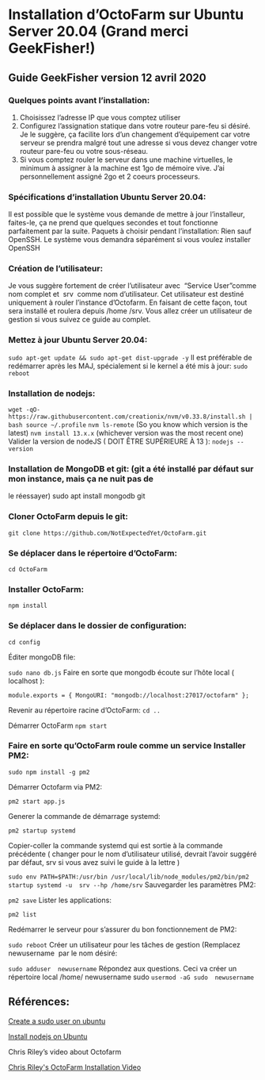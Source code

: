 # Installation d’OctoFarm sur Ubuntu Server 20.04 (Grand merci GeekFisher!)
## Guide GeekFisher version 12 avril 2020

### Quelques points avant l’installation:
1. Choisissez l’adresse IP que vous comptez utiliser
2. Configurez l’assignation statique dans votre routeur pare-feu si désiré. Je le suggère, ça facilite lors d’un changement d’équipement car votre serveur se prendra malgré tout une adresse si vous devez changer votre routeur pare-feu ou votre sous-réseau.
3. Si vous comptez rouler le serveur dans une machine virtuelles, le minimum à assigner à la machine est 1go de mémoire vive. J’ai personnellement assigné 2go et 2 coeurs processeurs.

### Spécifications d’installation Ubuntu Server 20.04:
Il est possible que le système vous demande de mettre à jour l’installeur, faites-le, ça ne prend que quelques secondes et tout fonctionne parfaitement par la suite. Paquets à choisir pendant l’installation: Rien sauf OpenSSH. Le système vous demandra séparément si vous voulez installer OpenSSH

### Création de l’utilisateur:
Je vous suggère fortement de créer l’utilisateur avec ​ “Service User” ​ comme nom complet et ​ srv ​ comme nom d’utilisateur. Cet utilisateur est destiné uniquement à rouler l’instance d’Octofarm. En faisant de cette façon, tout sera installé et roulera depuis /home /srv. Vous allez créer un utilisateur de gestion si vous suivez ce guide au complet.

### Mettez à jour Ubuntu Server 20.04:
`sudo apt-get update && sudo apt-get dist-upgrade -y` Il est préférable de redémarrer après les MAJ, spécialement si le kernel a été mis à jour: `sudo reboot`

### Installation de nodejs:
`wget -qO- https://raw.githubusercontent.com/creationix/nvm/v0.33.8/install.sh | bash source ~/.profile` `nvm ls-remote` (So you know which version is the latest) `nvm install 13.x.x` (whichever version was the most recent one) Valider la version de nodeJS (​ DOIT ÊTRE SUPÉRIEURE À 13​ ): `nodejs --version`

### Installation de MongoDB et git: (git a été installé par défaut sur mon instance, mais ça ne nuit pas de
le réessayer) sudo apt install mongodb git

### Cloner OctoFarm depuis le git:
`git clone https://github.com/NotExpectedYet/OctoFarm.git`

### Se déplacer dans le répertoire d’OctoFarm:
`cd OctoFarm`

### Installer OctoFarm:
`npm install`

### Se déplacer dans le dossier de configuration:
`cd config`

Éditer mongoDB file:

`sudo nano db.js` Faire en sorte que mongodb écoute sur l’hôte local ( localhost ):

`module.exports = { MongoURI: "mongodb://localhost:27017/octofarm" };`

Revenir au répertoire racine d’OctoFarm: `cd ..`

Démarrer OctoFarm `npm start`

### Faire en sorte qu’OctoFarm roule comme un service Installer PM2:

`sudo npm install -g pm2`

Démarrer Octofarm via PM2:

`pm2 start app.js`

Generer la commande de démarrage systemd:

`pm2 startup systemd`

Copier-coller la commande systemd qui est sortie à la commande précédente (​ changer pour le nom d’utilisateur utilisé, devrait l’avoir suggéré par défaut, srv si vous avez suivi le guide à la lettre​ )

`sudo env PATH=$PATH:/usr/bin /usr/local/lib/node_modules/pm2/bin/pm2 startup systemd -u ​ srv​ --hp /home/​srv` Sauvegarder les paramètres PM2:

`pm2 save` Lister les applications:

`pm2 list`

Redémarrer le serveur pour s’assurer du bon fonctionnement de PM2:

`sudo reboot` Créer un utilisateur pour les tâches de gestion (Remplacez ​ newusername ​ par le nom désiré:

`sudo adduser  newusername` ​Répondez aux questions. Ceci va créer un répertoire local /home/​ newusername sudo `usermod -aG sudo ​ newusername`

## Références:
[Create a sudo user on ubuntu](https://linuxize.com/post/how-to-create-a-sudo-user-on-ubuntu/)

[Install nodejs on Ubuntu](https://linuxconfig.org/how-to-install-node-js-on-ubuntu-20-04-lts-focal-fossa)

Chris Riley’s video about Octofarm

[Chris Riley's OctoFarm Installation Video](https://www.youtube.com/watch?v=9U-QTOmx49c&t=958s)